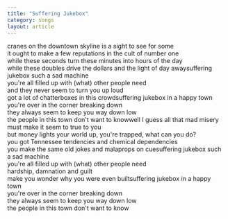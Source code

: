 ```yaml
---
title: "Suffering Jukebox"
category: songs
layout: article
---
```


cranes on the downtown skyline is a sight to see for some  
it ought to make a few reputations in the cult of number one  
while these seconds turn these minutes into hours of the day  
while these doubles drive the dollars and the light of day awaysuffering jukebox such a sad machine  
you're all filled up with (what) other people need  
and they never seem to turn you up loud  
got a lot of chatterboxes in this crowdsuffering jukebox in a happy town  
you're over in the corner breaking down  
they always seem to keep you way down low  
the people in this town don't want to knowwell I guess all that mad misery must make it seem to true to you  
but money lights your world up, you're trapped, what can you do?  
you got Tennessee tendencies and chemical dependencies  
you make the same old jokes and malaprops on cuesuffering jukebox such a sad machine  
you're all filled up with (what) other people need  
hardship, damnation and guilt  
make you wonder why you were even builtsuffering jukebox in a happy town  
you're over in the corner breaking down  
they always seem to keep you way down low  
the people in this town don't want to know

